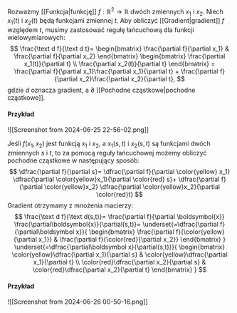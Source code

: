 Rozważmy [[Funkcja|funkcję]] $f:\mathbb{R}^2\to\mathbb{R}$ dwóch zmiennych $x_1$ i $x_2$. Niech $x_1(t)$ i $x_2(t)$ będą funkcjami zmiennej $t$. Aby obliczyć [[Gradient|gradient]] $f$ względem $t$, musimy zastosować regułę łańcuchową dla funkcji wielowymiarowych:
$$
\frac{\text d f}{\text d t}=
\begin{bmatrix}
\frac{\partial f}{\partial x_1} & \frac{\partial f}{\partial x_2}
\end{bmatrix}
\begin{bmatrix}
\frac{\partial x_1(t)}{\partial t} \\
\frac{\partial x_2(t)}{\partial t}
\end{bmatrix} =
\frac{\partial f}{\partial x_1}\frac{\partial x_1}{\partial t} + 
\frac{\partial f}{\partial x_2}\frac{\partial x_2}{\partial t},
$$
gdzie $d$ oznacza gradient, a $\partial$ [[Pochodne cząstkowe|pochodne cząstkowe]].

#### Przykład
![[Screenshot from 2024-06-25 22-56-02.png]]

Jeśli $f(x_1, x_2)$ jest funkcją $x_1$ i $x_2$, a $x_1(s, t)$ i $x_2(s, t)$ są funkcjami dwóch zmiennych $s$ i $t$, to za pomocą reguły łańcuchowej możemy obliczyć pochodne cząstkowe w następujący sposób:
$$
\dfrac{\partial f}{\partial s}=
\dfrac{\partial f}{\partial \color{yellow} x_1}
\dfrac{\partial \color{yellow}x_1}{\partial \color{red} s}+
\dfrac{\partial f}{\partial \color{yellow}x_2}
\dfrac{\partial \color{yellow}x_2}{\partial \color{red}t}
$$
Gradient otrzymamy z mnożenia macierzy:
$$
\frac{\text d f}{\text d(s,t)}=
\frac{\partial f}{\partial \boldsymbol{x}}
\frac{\partial\boldsymbol{x}}{\partial(s,t)}=
\underset{=\dfrac{\partial f}{\partial\boldsymbol x}}{
\begin{bmatrix}
\frac{\partial f}{\color{yellow}{\partial x_1}} & 
\frac{\partial f}{\color{red}{\partial x_2}}
\end{bmatrix}
}
\underset{=\dfrac{\partial\boldsymbol x}{\partial(s,t)}}{
\begin{bmatrix}
\color{yellow}\dfrac{\partial x_1}{\partial s} &
\color{yellow}\dfrac{\partial x_1}{\partial t} \\
\color{red}\dfrac{\partial x_2}{\partial s} &
\color{red}\dfrac{\partial x_2}{\partial t}
\end{bmatrix}
}
$$
#### Przykład
![[Screenshot from 2024-06-26 00-50-16.png]]